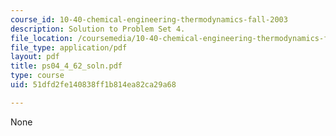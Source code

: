 ```yaml
---
course_id: 10-40-chemical-engineering-thermodynamics-fall-2003
description: Solution to Problem Set 4.
file_location: /coursemedia/10-40-chemical-engineering-thermodynamics-fall-2003/51dfd2fe140838ff1b814ea82ca29a68_ps04_4_62_soln.pdf
file_type: application/pdf
layout: pdf
title: ps04_4_62_soln.pdf
type: course
uid: 51dfd2fe140838ff1b814ea82ca29a68

---
```

None